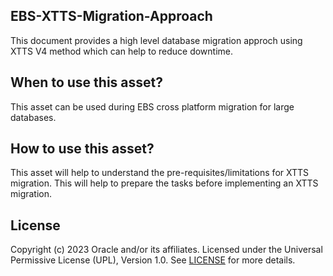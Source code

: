 ## EBS-XTTS-Migration-Approach
This document provides a high level database migration approch using XTTS V4 method which can help to reduce downtime.

## When to use this asset?

This asset can be used during EBS cross platform migration for large databases.

## How to use this asset?

This asset will help to understand the pre-requisites/limitations for XTTS migration. This will help to prepare the tasks before implementing an XTTS migration.


## License
Copyright (c) 2023 Oracle and/or its affiliates.
Licensed under the Universal Permissive License (UPL), Version 1.0.
See [LICENSE](LICENSE) for more details.
